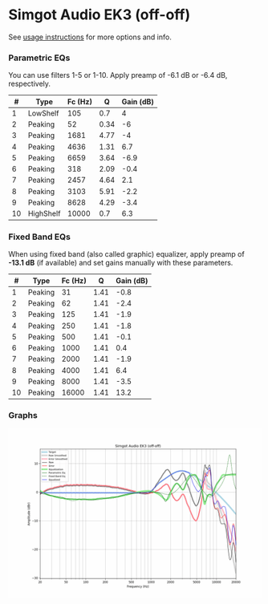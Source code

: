 # Simgot Audio EK3 (off-off)
See [usage instructions](https://github.com/jaakkopasanen/AutoEq#usage) for more options and info.

### Parametric EQs
You can use filters 1-5 or 1-10. Apply preamp of -6.1 dB or -6.4 dB, respectively.

|   # | Type      |   Fc (Hz) |    Q |   Gain (dB) |
|-----|-----------|-----------|------|-------------|
|   1 | LowShelf  |       105 | 0.7  |         4   |
|   2 | Peaking   |        52 | 0.34 |        -6   |
|   3 | Peaking   |      1681 | 4.77 |        -4   |
|   4 | Peaking   |      4636 | 1.31 |         6.7 |
|   5 | Peaking   |      6659 | 3.64 |        -6.9 |
|   6 | Peaking   |       318 | 2.09 |        -0.4 |
|   7 | Peaking   |      2457 | 4.64 |         2.1 |
|   8 | Peaking   |      3103 | 5.91 |        -2.2 |
|   9 | Peaking   |      8628 | 4.29 |        -3.4 |
|  10 | HighShelf |     10000 | 0.7  |         6.3 |

### Fixed Band EQs
When using fixed band (also called graphic) equalizer, apply preamp of **-13.1 dB** (if available) and set gains manually with these parameters.

|   # | Type    |   Fc (Hz) |    Q |   Gain (dB) |
|-----|---------|-----------|------|-------------|
|   1 | Peaking |        31 | 1.41 |        -0.8 |
|   2 | Peaking |        62 | 1.41 |        -2.4 |
|   3 | Peaking |       125 | 1.41 |        -1.9 |
|   4 | Peaking |       250 | 1.41 |        -1.8 |
|   5 | Peaking |       500 | 1.41 |        -0.1 |
|   6 | Peaking |      1000 | 1.41 |         0.4 |
|   7 | Peaking |      2000 | 1.41 |        -1.9 |
|   8 | Peaking |      4000 | 1.41 |         6.4 |
|   9 | Peaking |      8000 | 1.41 |        -3.5 |
|  10 | Peaking |     16000 | 1.41 |        13.2 |

### Graphs
![](./Simgot%20Audio%20EK3%20(off-off).png)
